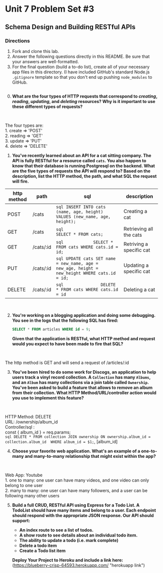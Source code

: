 # Unit 7 Problem Set #3
## Schema Design and Building RESTful APIs

### Directions
1. Fork and clone this lab.
2. Answer the following questions directly in this README. Be sure that your answers are well-formatted. 
3. For the final question (build a to-do list), create all of your necessary app files in this directory. (I have included GitHub's standard Node.js `.gitignore` template so that you don't end up pushing `node_modules` to GitHub. 

## 

0. **What are the four types of HTTP requests that correspond to _creating_, _reading_, _updating_, and _deleting_ resources? Why is it important to use these  different types of requests?**
<br>

   The four types are:
   <br>
         1. create => 'POST'
         <br>
         2. reading => 'GET'
         <br>
         3. update => 'PUT'
         <br>
         4. delete => 'DELETE'


1. **You've recently learned about an API for a cat sitting company. The API is fully RESTful for a resource called `cats`. You also happen to know that their database is running Postgresql on the backend. What are the five types of requests the API will respond to? Based on the description, list the HTTP method, the path, and what SQL the request will fire.**

| http method  |  path     |                                   sql                                         |  description   |
|---|---|---|---|
|     POST     | /cats     |```sql INSERT INTO cats (name, age, height) VALUES (new_name, age, height); ```| Creating a cat |
|     GET      | /cats     |```sql                       SELECT * FROM cats;                         ```   | Retrieving all the cats |
|     GET      | /cats/:id |```sql            SELECT * FROM cats WHERE cats.id = id;                   ``` | Retriving a specific cat |
|     PUT      | /cats/:id |```sql UPDATE cats SET name = new_name, age = new_age, height = new_height WHERE cats.id = id;```| Updating a specific cat |
|     DELETE   | /cats/:id |```sql               DELETE * FROM cats WHERE cats.id = id                 ``` | Deleting a cat |

<br>

2. **You're working on a blogging application and doing some debugging. You see in the logs that the following SQL has fired:**

   ```sql
   SELECT * FROM articles WHERE id = 9;
   ```

   **Given that the application is RESTful, what HTTP method and request would you expect to have been made to fire that SQL?**
<br>

   The http method is GET and will send a request of /articles/:id


3. **You've been hired to do some work for Discogs, an application to help users track a vinyl record collection. A `Collection` has many `Albums`, and an `Album` has many collections via a join table called `Ownership`. You've been asked to build a feature that allows to remove an album from their collection. What HTTP Method/URL/controller action would you use to implement this feature?**
<br>

   HTTP Method: DELETE
   <br>
   URL: /ownership/album_id
   <br>
   Controller/sql : 
   <br>
   const { album_id } = req.params;
   <br>
   ```sql DELETE * FROM collection JOIN ownership ON ownership.album_id = collection.album_id  WHERE album_id = $1;```, [album_id]

4. **Choose your favorite web application. What's an example of a one-to-many and many-to-many relationship that might exist within the app?**
<br>

   Web App: Youtube
   <br>
         1. one to many: one user can have many videos, and one video can only belong to one user
         <br>
         2. many to many: one user can have many followers, and a user can be following many other users

5. **Build a full CRUD, RESTful API using Express for a Todo List. A TodoList should have many items and belong to a user. Each endpoint should respond with the appropriate JSON response. Our API should support:**
   * **An index route to see a list of todos.**
   * **A show route to see details about an individual todo item.**
   * **The ability to update a todo (i.e. mark complete)**
   * **Delete a todo item**
   * **Create a Todo list item**

   **Deploy Your Project to Heroku and include a link here:**
   <br>
   (https://blueberry-crisp-64593.herokuapp.com/ "herokuapp link")
